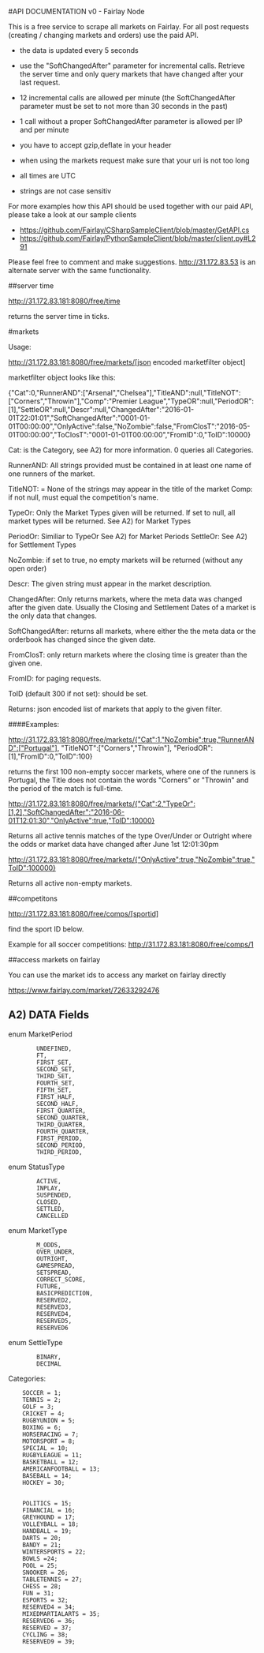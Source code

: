 #API DOCUMENTATION v0 - Fairlay Node


This is a free service to scrape all markets on Fairlay. For all post requests (creating / changing markets and orders) use the paid API.

- the data is updated every 5 seconds
- use the "SoftChangedAfter" parameter for incremental calls. Retrieve the server time and only query markets that have changed after your last request.

- 12 incremental calls are allowed per minute (the SoftChangedAfter parameter must be set to not more than 30 seconds in the past)
- 1 call without a proper SoftChangedAfter parameter  is allowed per IP and per minute
- you have to accept gzip,deflate in your header
- when using the markets request make sure that your uri is not too long
- all times are UTC
- strings are not case sensitiv

For more examples how this API should be used together with our paid API, please take a look at our sample clients
- https://github.com/Fairlay/CSharpSampleClient/blob/master/GetAPI.cs
- https://github.com/Fairlay/PythonSampleClient/blob/master/client.py#L291




Please feel free to comment and make suggestions. 
http://31.172.83.53  is an alternate server with the same functionality.


##server time

http://31.172.83.181:8080/free/time

returns the server time in ticks.

#markets

Usage:

http://31.172.83.181:8080/free/markets/[json encoded marketfilter object]

marketfilter object looks like this:

{"Cat":0,"RunnerAND":["Arsenal","Chelsea"],"TitleAND":null,"TitleNOT":["Corners","Throwin"],"Comp":"Premier League","TypeOR":null,"PeriodOR":[1],"SettleOR":null,"Descr":null,"ChangedAfter":"2016-01-01T22:01:01","SoftChangedAfter":"0001-01-01T00:00:00","OnlyActive":false,"NoZombie":false,"FromClosT":"2016-05-01T00:00:00","ToClosT":"0001-01-01T00:00:00","FromID":0,"ToID":10000}

Cat: is the Category, see A2) for more information. 0 queries all Categories.

RunnerAND: All strings provided must be contained in at least one name of one runners of the market.

TitleNOT: = None of the strings may appear in the title of the market
Comp:   if not null, must equal the competition's name.

TypeOr:   Only the Market Types given will be returned. If set to null, all market types will be returned. See A2) for Market Types

PeriodOr: Similiar to TypeOr See A2) for Market Periods
SettleOr: See A2)  for Settlement Types

NoZombie: if set to true, no empty markets will be returned (without any open order)

Descr:   The given string must appear in the market description.

ChangedAfter:   Only returns markets, where the meta data was changed after the given date. Usually the Closing and Settlement
Dates of a market is the only data that changes.

SoftChangedAfter:  returns all markets, where either the the meta data or the orderbook has changed since the given date.

FromClosT:  only return markets where the closing time is greater than the given one.

FromID:  for paging requests.

ToID (default 300 if not set):   should be set.

Returns:  json encoded list of markets that apply to the given filter. 


####Examples: 

 http://31.172.83.181:8080/free/markets/{"Cat":1,"NoZombie":true,"RunnerAND":["Portugal"], "TitleNOT":["Corners","Throwin"], "PeriodOR":[1],"FromID":0,"ToID":100}


returns the first  100 non-empty soccer markets, where one of the runners is Portugal, the Title does not contain the words "Corners" or "Throwin" and the period of the match is full-time.

http://31.172.83.181:8080/free/markets/{"Cat":2,"TypeOr":[1,2],"SoftChangedAfter":"2016-06-01T12:01:30","OnlyActive":true,"ToID":10000}  

Returns all active tennis matches of the type Over/Under or Outright where the odds or market data have changed after  June 1st  12:01:30pm 



http://31.172.83.181:8080/free/markets/{"OnlyActive":true,"NoZombie":true,"ToID":100000}

Returns all active non-empty markets.

##competitons

http://31.172.83.181:8080/free/comps/[sportid]

find the sport ID below.

Example for all soccer competitions: http://31.172.83.181:8080/free/comps/1

##access markets on fairlay

You can use the market ids to access any market on fairlay directly

https://www.fairlay.com/market/72633292476


## A2) DATA Fields


 enum MarketPeriod
        
            UNDEFINED,
            FT,
            FIRST_SET,
            SECOND_SET,
            THIRD_SET,
            FOURTH_SET,
            FIFTH_SET,
            FIRST_HALF,
            SECOND_HALF,
            FIRST_QUARTER,
            SECOND_QUARTER,
            THIRD_QUARTER,
            FOURTH_QUARTER,
            FIRST_PERIOD,
            SECOND_PERIOD,
            THIRD_PERIOD,
           
        

enum StatusType
        
            ACTIVE,
            INPLAY,
            SUSPENDED,
            CLOSED,
            SETTLED,
            CANCELLED

        

enum MarketType
        
            M_ODDS,
            OVER_UNDER,
            OUTRIGHT,
            GAMESPREAD,
            SETSPREAD,
            CORRECT_SCORE,
            FUTURE,
            BASICPREDICTION,
            RESERVED2,
            RESERVED3,
            RESERVED4,
            RESERVED5,
            RESERVED6

            

        


enum SettleType
        
            BINARY,
            DECIMAL


Categories:


        SOCCER = 1;
        TENNIS = 2;
        GOLF = 3;
        CRICKET = 4;
        RUGBYUNION = 5;
        BOXING = 6;
        HORSERACING = 7;
        MOTORSPORT = 8;
        SPECIAL = 10;
        RUGBYLEAGUE = 11;
        BASKETBALL = 12;
        AMERICANFOOTBALL = 13;
        BASEBALL = 14;
        HOCKEY = 30;
    
       
        POLITICS = 15;
        FINANCIAL = 16;
        GREYHOUND = 17;
        VOLLEYBALL = 18;
        HANDBALL = 19;
        DARTS = 20;
        BANDY = 21;
        WINTERSPORTS = 22;
        BOWLS =24;
        POOL = 25;
        SNOOKER = 26;
        TABLETENNIS = 27;
        CHESS = 28;
        FUN = 31;
        ESPORTS = 32;
        RESERVED4 = 34;
        MIXEDMARTIALARTS = 35;
        RESERVED6 = 36;
        RESERVED = 37;
        CYCLING = 38;
        RESERVED9 = 39;

